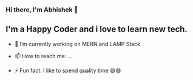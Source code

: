 ### Hi there, I'm Abhishek 👋

## I'm a Happy Coder and i love to learn new tech.

<!--
**ckabhi/ckabhi** is a ✨ _special_ ✨ repository because its `README.md` (this file) appears on your GitHub profile. -->


- 🔭 I’m currently working on MERN and LAMP Stack
<!--- 🌱 I’m currently learning ...
- 👯 I’m looking to collaborate on ...
- 🤔 I’m looking for help with ...
- 💬 Ask me about ... -->
- 📫 How to reach me: ...
<!-- - 😄 Pronouns: ... -->
- ⚡ Fun fact: I like to spend quality time 😄😄
